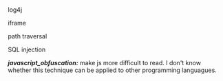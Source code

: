 #
#
#

log4j

iframe

path traversal

SQL injection

**_javascript_obfuscation:_** make js more difficult to read. I don't know whether this technique can be applied to other programming languagues. 